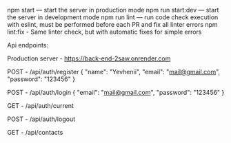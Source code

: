 npm start — start the server in production mode
npm run start:dev — start the server in development mode
npm run lint — run code check execution with eslint, must be performed before each PR and fix all linter errors
npm lint:fix - Same linter check, but with automatic fixes for simple errors

Api endpoints:

 Production server - https://back-end-2saw.onrender.com


POST - /api/auth/register
{
    "name": "Yevhenii",
    "email": "mail@gmail.com",
    "password": "123456"
}


POST - /api/auth/login
{
    "email": "mail@gmail.com",
    "password": "123456"
}


GET - /api/auth/current


POST - /api/auth/logout


GET - /api/contacts

